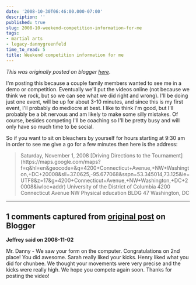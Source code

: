 ```yaml
---
date: '2008-10-30T06:46:00.000-07:00'
description: ''
published: true
slug: 2008-10-weekend-competition-information-for-me
tags:
- martial arts
- legacy-dannygreenfeld
time_to_read: 5
title: Weekend competition information for me
---
```


*This was originally posted on blogger [here](https://dannygreenfeld.blogspot.com/2008/10/weekend-competition-information-for-me.html)*.

I'm posting this because a couple family members wanted to see me in a demo or competition.  Eventually we'll put the videos online (not because we think we rock, but so we can see what we did right and wrong).  I'll be doing just one event, will be up for about 3-10 minutes, and since this is my first event, I'll probably do mediocre at best.  I like to think I'm good, but I'll probably be a bit nervous and am likely to make some silly mistakes.  Of course, besides competing I'll be coaching so I'll be pretty busy and will only have so much time to be social.

So if you want to sit on bleachers by yourself for hours starting at 9:30 am in order to see me give a go for a few minutes then here is the address:
<blockquote> Saturday, November 1, 2008
[Driving Directions to the Tournament](https://maps.google.com/maps?f=q&hl=en&geocode=&q=4200+Connecticut+Avenue,+NW+Washington,+DC+20008&sll=37.0625,-95.677068&sspn=53.345014,73.125&ie=UTF8&z=17&g=4200+Connecticut+Avenue,+NW+Washington,+DC+20008&iwloc=addr)
University of the District of Columbia
4200 Connecticut Avenue NW
Physical education BLDG 47
Washington, DC
</blockquote>

---

## 1 comments captured from [original post](https://dannygreenfeld.blogspot.com/2008/10/weekend-competition-information-for-me.html) on Blogger

**Jeffrey said on 2008-11-02**

Mr. Danny - We saw your form on the computer. Congratulations on 2nd place! You did awesome. Sarah really liked your kicks. Henry liked what you did for chunbee. We thought your movements were very precise and the kicks were really high. We hope you compete again soon. Thanks for posting the video!

